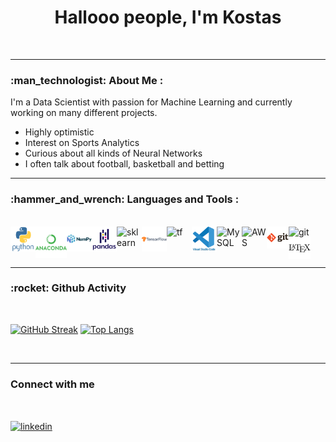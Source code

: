 <h1 align="center">Hallooo people, I'm Kostas</h1>
<br>
<hr>

<h3 align="left">:man_technologist: About Me :</h3>

I'm a Data Scientist with passion for Machine Learning and currently working on many different projects.

  - Highly optimistic
  - Interest on Sports Analytics
  - Curious about all kinds of Neural Networks
  - I often talk about football, basketball and betting
  
 ---

<h3 align="left">:hammer_and_wrench: Languages and Tools :</h3>
<br>
<div class="text">
<img src="https://github.com/devicons/devicon/blob/master/icons/python/python-original-wordmark.svg" title="python"  alt="python" width="40" height="40" align="left"/>
<img src="https://github.com/devicons/devicon/blob/master/icons/anaconda/anaconda-original-wordmark.svg" title="anaconda" alt="anaconda" width="50" height="50" align="left"/>
<img src="https://github.com/devicons/devicon/blob/master/icons/numpy/numpy-original-wordmark.svg" title="numpy" alt="numpy" width="40" align="left"/>
<img src="https://github.com/devicons/devicon/blob/master/icons/pandas/pandas-original-wordmark.svg" title="pandas" alt="pandas" width="40" align="left"/>
<img src="https://upload.wikimedia.org/wikipedia/commons/0/05/Scikit_learn_logo_small.svg" title="sklearn" alt="sklearn" width="40" align="left"/>
<img src="https://github.com/devicons/devicon/blob/master/icons/tensorflow/tensorflow-original-wordmark.svg" title="tf" alt="tf" width="40" align="left"/>
<img src="https://cdn.worldvectorlogo.com/logos/r-lang.svg" title="R" alt="tf" width="40" align="left"/>
<img src="https://github.com/devicons/devicon/blob/master/icons/vscode/vscode-original-wordmark.svg" title="vscode" alt="vscode" width="40" align="left"/>
<img src="https://cdn.worldvectorlogo.com/logos/postgresql.svg" title="PostGreSQL"  alt="MySQL" width="40" height="40" align="left"/>
<img src="https://upload.wikimedia.org/wikipedia/commons/9/93/Amazon_Web_Services_Logo.svg" title="AWS" alt="AWS" width="40" align="left"/>
<img src="https://github.com/devicons/devicon/blob/master/icons/git/git-original-wordmark.svg" title="git" alt="git" width="35px" align="left"/>
<img src="https://cdn.worldvectorlogo.com/logos/github-icon-1.svg" title="github" alt="git" width="35" align="left"/>
<img src="https://github.com/devicons/devicon/blob/master/icons/latex/latex-original.svg" title="latex" alt="latex" width="35" align="left"/>
</div>

<br/>
<br>
<br>
<hr>
</hr>
<h3 align="left">:rocket: Github Activity</h3>
<br>

[![GitHub Streak](https://github-readme-streak-stats.herokuapp.com/?user=Konstantinos-Sakellariou)](https://git.io/streak-stats)
[![Top Langs](https://github-readme-stats.vercel.app/api/top-langs/?username=Konstantinos-Sakellariou&langs_count=8&layout=compact&count_private=true)](https://github.com/Konstantinos-Sakellariou/github-readme-stats)


<br>
<hr>
</hr>
<h3 align="left">Connect with me</h3>
<br>
<p align="left">
<a href=https://www.linkedin.com/in/konstantinos-sakellariou-85b155126/ target="blank"><img align="center" src="https://cdn.worldvectorlogo.com/logos/linkedin-icon-2.svg" alt="linkedin" height="30" width="40" /></a> 
